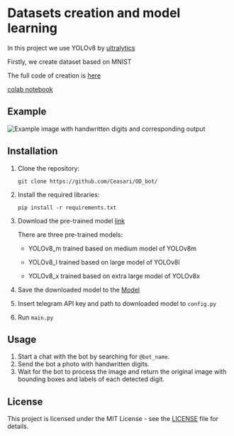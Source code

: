 # Datasets creation and model learning

In this project we use YOLOv8 by [ultralytics](https://github.com/ultralytics/ultralytics)

Firstly, we create dataset based on MNIST

The full code of creation is [here](https://github.com/Ceasari/digits_recognition/blob/main/datasets/Dataset_creation.py)

[colab notebook](https://colab.research.google.com/drive/10IZhA6NowPVrabE8AsJqztSU-ly8Pdy4?usp=sharing)



## Example

![Example image with handwritten digits and corresponding output](example1.jpg)



## Installation

1. Clone the repository:

    ```
    git clone https://github.com/Ceasari/OD_bot/
    ```

2. Install the required libraries:

    ```
    pip install -r requirements.txt
    ```

3. Download the pre-trained model [link](https://drive.google.com/drive/folders/17ha83DuhPzufn5oN54mMY3WVq3UW3u47?usp=sharing) 


    There are three pre-trained models: 
      
    
    * YOLOv8_m trained based on medium model of YOLOv8m
    
    * YOLOv8_l trained based on large model of YOLOv8l
      
    * YOLOv8_x trained based on extra large model of YOLOv8x

4. Save the downloaded model to the [Model](Model)
   
5. Insert telegram API key and path to downloaded model to `config.py`

6. Run `main.py`

## Usage

1. Start a chat with the bot by searching for `@bot_name`.
2. Send the bot a photo with handwritten digits.
3. Wait for the bot to process the image and return the original image with bounding boxes and labels of each detected digit.

## License

This project is licensed under the MIT License - see the [LICENSE](LICENSE) file for details.
